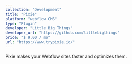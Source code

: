 ```yaml
---
collection: "Development"
title: "Pixie"
platform: "webflow CMS"
type: "Plugin"
developer: "Little Big Things"
developer_url: "https://github.com/littlebigthings"
price: "$ 9.00 / mo"
url: "https://www.trypixie.io/"
---
```


Pixie makes your Webflow sites faster and optimizes them.
